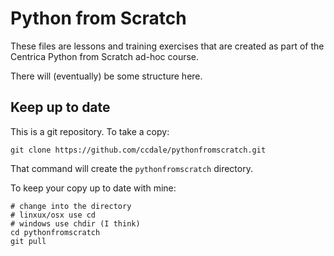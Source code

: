 # Python from Scratch

These files are lessons and training exercises that are created as part of the Centrica Python from Scratch ad-hoc course.

There will (eventually) be some structure here.

## Keep up to date
This is a git repository.  To take a copy:

```
git clone https://github.com/ccdale/pythonfromscratch.git
```

That command will create the `pythonfromscratch` directory.

To keep your copy up to date with mine:

```
# change into the directory
# linxux/osx use cd
# windows use chdir (I think)
cd pythonfromscratch
git pull
```
